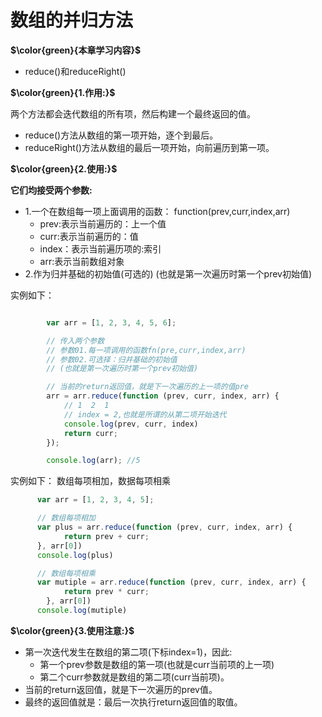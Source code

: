 # 数组的并归方法

**$\color{green}{本章学习内容}$**

- reduce()和reduceRight()

**$\color{green}{1.作用:}$**

两个方法都会迭代数组的所有项，然后构建一个最终返回的值。

- reduce()方法从数组的第一项开始，逐个到最后。
- reduceRight()方法从数组的最后一项开始，向前遍历到第一项。

**$\color{green}{2.使用:}$**

**它们均接受两个参数:**

- 1.一个在数组每一项上面调用的函数：
  function(prev,curr,index,arr)
  - prev:表示当前遍历的：上一个值
  - curr:表示当前遍历的：值
  - index：表示当前遍历项的:索引
  - arr:表示当前数组对象
- 2.作为归并基础的初始值(可选的)
  (也就是第一次遍历时第一个prev初始值)

实例如下：

```javascript

        var arr = [1, 2, 3, 4, 5, 6];

        // 传入两个参数
        // 参数01.每一项调用的函数fn(pre,curr,index,arr)
        // 参数02.可选择：归并基础的初始值
        // (也就是第一次遍历时第一个prev初始值)

        // 当前的return返回值，就是下一次遍历的上一项的值pre
        arr = arr.reduce(function (prev, curr, index, arr) {
            // 1  2  1
            // index = 2,也就是所谓的从第二项开始迭代
            console.log(prev, curr, index)
            return curr;
        });

        console.log(arr); //5

```

实例如下：
数组每项相加，数据每项相乘

```javascript
      var arr = [1, 2, 3, 4, 5];

      // 数组每项相加
      var plus = arr.reduce(function (prev, curr, index, arr) {
            return prev + curr;
      }, arr[0])
      console.log(plus)

      // 数组每项相乘
      var mutiple = arr.reduce(function (prev, curr, index, arr) {
            return prev * curr;
        }, arr[0])
      console.log(mutiple)

```

**$\color{green}{3.使用注意:}$**

- 第一次迭代发生在数组的第二项(下标index=1)，因此:
  - 第一个prev参数是数组的第一项(也就是curr当前项的上一项)
  - 第二个curr参数就是数组的第二项(curr当前项)。
- 当前的return返回值，就是下一次遍历的prev值。
- 最终的返回值就是：最后一次执行return返回值的取值。
